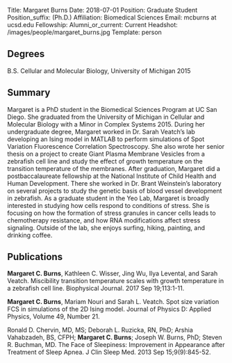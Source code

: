 Title: Margaret Burns
Date: 2018-07-01
Position: Graduate Student
Position_suffix: (Ph.D.)
Affiliation: Biomedical Sciences
Email: mcburns at ucsd.edu
Fellowship:
Alumni_or_current: Current
Headshot: /images/people/margaret_burns.jpg
Template: person
<!-- Status: draft -->

## Degrees

B.S. Cellular and Molecular Biology, University of Michigan 2015<br>

## Summary
Margaret is a PhD student in the Biomedical Sciences Program at UC San Diego. She graduated from the University of Michigan in Cellular and Molecular Biology  with a Minor in Complex Systems 2015. During her undergraduate degree, Margaret worked in Dr. Sarah Veatch’s lab developing an Ising model in MATLAB to perform simulations of Spot Variation Fluorescence Correlation Spectroscopy.  She also wrote her senior thesis on a project to create Giant Plasma Membrane Vesicles from a zebrafish cell line and study the effect of growth temperature on the transition temperature of the membranes. After graduation, Margaret did a postbaccalaureate fellowship at the National Institute of Child Health and Human Development. There she worked in Dr. Brant Weinstein’s laboratory on several projects to study the genetic basis of  blood vessel development in zebrafish.  As a graduate student in the Yeo Lab, Margaret is broadly interested in studying how cells respond to conditions of stress. She is focusing on how the formation of stress granules in cancer cells leads to chemotherapy resistance,  and how RNA modifications affect stress signaling.  Outside of the lab, she enjoys surfing, hiking,  painting, and drinking coffee.

## Publications
**Margaret C. Burns**, Kathleen C. Wisser, Jing Wu, Ilya Levental, and Sarah Veatch. Miscibility transition temperature scales with growth temperature in a zebrafish cell line. Biophysical Journal. 2017 Sep 19;113:1-11.**Margaret C. Burns**, Mariam Nouri and Sarah L. Veatch. Spot size variation FCS in simulations of the 2D Ising model. Journal of Physics D: Applied Physics, Volume 49, Number 21. Ronald D. Chervin, MD, MS; Deborah L. Ruzicka, RN, PhD; Arshia Vahabzadeh, BS, CFPH; **Margaret C. Burns**; Joseph W. Burns, PhD; Steven R. Buchman, MD. The Face of Sleepiness: Improvement in Appearance after Treatment of Sleep Apnea. J Clin Sleep Med. 2013 Sep 15;9(9):845-52.